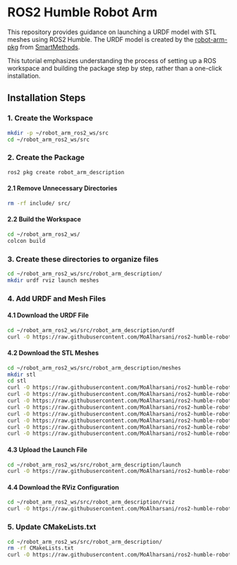 # ROS2 Humble Robot Arm

This repository provides guidance on launching a URDF model with STL meshes using ROS2 Humble. The URDF model is created by the [robot-arm-pkg](https://github.com/smart-methods/arduino_robot_arm) from [SmartMethods](https://github.com/smart-methods/).

This tutorial emphasizes understanding the process of setting up a ROS workspace and building the package step by step, rather than a one-click installation.

## Installation Steps

### 1. Create the Workspace

```bash
mkdir -p ~/robot_arm_ros2_ws/src
cd ~/robot_arm_ros2_ws/src
```

### 2. Create the Package

```bash
ros2 pkg create robot_arm_description
```

#### 2.1 Remove Unnecessary Directories

```bash
rm -rf include/ src/
```

#### 2.2 Build the Workspace

```bash
cd ~/robot_arm_ros2_ws/
colcon build
```

### 3. Create these directories to organize files

```bash
cd ~/robot_arm_ros2_ws/src/robot_arm_description/
mkdir urdf rviz launch meshes
```

### 4. Add URDF and Mesh Files

#### 4.1 Download the URDF File

```bash
cd ~/robot_arm_ros2_ws/src/robot_arm_description/urdf
curl -O https://raw.githubusercontent.com/MoAlharsani/ros2-humble-robot-arm/main/robot_arm_description/urdf/robot_arm.urdf
```

#### 4.2 Download the STL Meshes

```bash
cd ~/robot_arm_ros2_ws/src/robot_arm_description/meshes
mkdir stl
cd stl
curl -O https://raw.githubusercontent.com/MoAlharsani/ros2-humble-robot-arm/main/robot_arm_description/meshes/stl/arm_1.stl
curl -O https://raw.githubusercontent.com/MoAlharsani/ros2-humble-robot-arm/main/robot_arm_description/meshes/stl/arm_2.stl
curl -O https://raw.githubusercontent.com/MoAlharsani/ros2-humble-robot-arm/main/robot_arm_description/meshes/stl/base.stl
curl -O https://raw.githubusercontent.com/MoAlharsani/ros2-humble-robot-arm/main/robot_arm_description/meshes/stl/cube.stl
curl -O https://raw.githubusercontent.com/MoAlharsani/ros2-humble-robot-arm/main/robot_arm_description/meshes/stl/gripper.stl
curl -O https://raw.githubusercontent.com/MoAlharsani/ros2-humble-robot-arm/main/robot_arm_description/meshes/stl/gripper_1.stl
curl -O https://raw.githubusercontent.com/MoAlharsani/ros2-humble-robot-arm/main/robot_arm_description/meshes/stl/waist.stl
curl -O https://raw.githubusercontent.com/MoAlharsani/ros2-humble-robot-arm/main/robot_arm_description/meshes/stl/waist_1.stl
```

#### 4.3 Upload the Launch File

```bash
cd ~/robot_arm_ros2_ws/src/robot_arm_description/launch
curl -O https://raw.githubusercontent.com/MoAlharsani/ros2-humble-robot-arm/main/robot_arm_description/launch/display.launch.py
```

#### 4.4 Download the RViz Configuration

```bash
cd ~/robot_arm_ros2_ws/src/robot_arm_description/rviz
curl -O https://raw.githubusercontent.com/MoAlharsani/ros2-humble-robot-arm/main/robot_arm_description/rviz/config.rviz
```

### 5. Update CMakeLists.txt

```bash
cd ~/robot_arm_ros2_ws/src/robot_arm_description/
rm -rf CMakeLists.txt
curl -O https://raw.githubusercontent.com/MoAlharsani/ros2-humble-robot-arm/main/robot_arm_description/CMakeLists.txt
```
